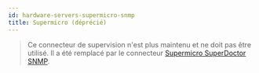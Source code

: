 ```yaml
---
id: hardware-servers-supermicro-snmp
title: Supermicro (déprécié)
---
```


> Ce connecteur de supervision n'est plus maintenu et ne doit pas être utilisé. Il a été remplacé par le connecteur [Supermicro SuperDoctor SNMP](hardware-servers-supermicro-superdoctor-snmp.md).
